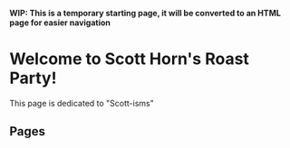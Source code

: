 **WIP: This is a temporary starting page, it will be converted to an HTML page for easier navigation**

# Welcome to Scott Horn's Roast Party!

This page is dedicated to "Scott-isms"

## Pages
